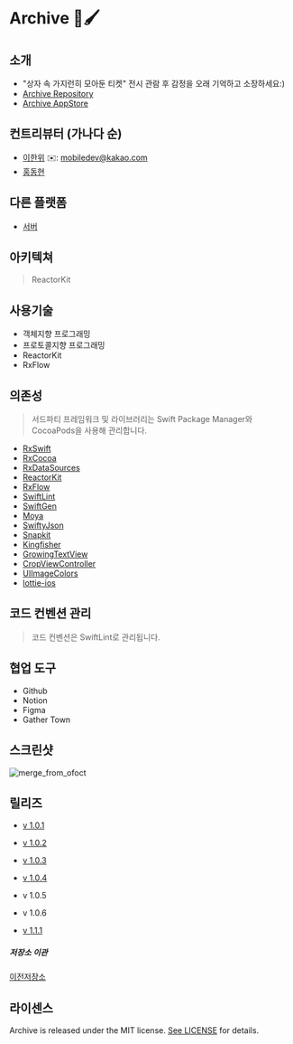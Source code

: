 # Archive 🎨🖌

## 소개
 - "상자 속 가지런히 모아둔 티켓"  전시 관람 후 감정을 오래 기억하고 소장하세요:)
 - [Archive Repository](https://github.com/depromeet/Archive_iOS)
 - [Archive AppStore](https://apps.apple.com/kr/app/archive/id1599941822)

## 컨트리뷰터 (가나다 순)
- [이한위](https://github.com/HanweeeeLee) ✉️: mobiledev@kakao.com
- [홍동현](https://github.com/TTOzzi)

## 다른 플랫폼
 - [서버](https://github.com/depromeet/Archive_Backend)

## 아키텍쳐
> ReactorKit

## 사용기술
 - 객체지향 프로그래밍
 - 프로토콜지향 프로그래밍
 - ReactorKit
 - RxFlow

## 의존성
> 서드파티 프레임워크 및 라이브러리는 Swift Package Manager와 CocoaPods을 사용해 관리합니다.

 - [RxSwift](https://github.com/ReactiveX/RxSwift)
 - [RxCocoa](https://github.com/ReactiveX/RxSwift)
 - [RxDataSources](https://github.com/RxSwiftCommunity/RxDataSources)
 - [ReactorKit](https://github.com/ReactorKit/ReactorKit)
 - [RxFlow](https://github.com/RxSwiftCommunity/RxFlow)
 - [SwiftLint](https://github.com/realm/SwiftLint)
 - [SwiftGen](https://github.com/SwiftGen/SwiftGen)
 - [Moya](https://github.com/Moya/Moya)
 - [SwiftyJson](https://github.com/SwiftyJSON/SwiftyJSON)
 - [Snapkit](https://github.com/SnapKit/SnapKit)
 - [Kingfisher](https://github.com/onevcat/Kingfisher)
 - [GrowingTextView](https://github.com/KennethTsang/GrowingTextView)
 - [CropViewController](https://github.com/TimOliver/TOCropViewController)
 - [UIImageColors](https://github.com/jathu/UIImageColors)
 - [lottie-ios](https://github.com/airbnb/lottie-ios)
 
## 코드 컨벤션 관리
 > 코드 컨벤션은 SwiftLint로 관리됩니다.
 
## 협업 도구
 - Github
 - Notion
 - Figma
 - Gather Town
  
## 스크린샷
![merge_from_ofoct](https://user-images.githubusercontent.com/60125719/146006348-806d7994-cd60-4cb9-955c-b05393c65602.jpg)

## 릴리즈
 - [v 1.0.1](https://github.com/depromeet/Archive_iOS/releases/tag/1.0.1)
 - [v 1.0.2](https://github.com/depromeet/Archive_iOS/releases/tag/1.0.2)
 - [v 1.0.3](https://github.com/depromeet/Archive_iOS/releases/tag/1.0.3)
 - [v 1.0.4](https://github.com/depromeet/Archive_iOS/releases/tag/1.0.4)
 - v 1.0.5
 - v 1.0.6
  
 - [v 1.1.1](https://github.com/Team-Archive/Archive-iOS/releases/tag/1.1.1)

##### 저장소 이관
[이전저장소](https://github.com/depromeet/Archive_iOS)

## 라이센스

Archive is released under the MIT license. [See LICENSE](https://github.com/depromeet/Archive_iOS/blob/development/LICENSE) for details.


